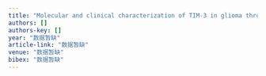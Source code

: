 ```yaml
---
title: "Molecular and clinical characterization of TIM-3 in glioma through 1,024 samples"
authors: []
authors-key: []
year: "数据暂缺"
article-link: "数据暂缺"
venue: "数据暂缺"
bibex: "数据暂缺"
---
```


